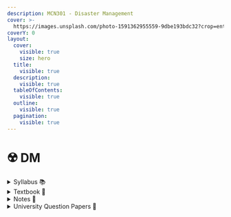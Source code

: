 ```yaml
---
description: MCN301 - Disaster Management
cover: >-
  https://images.unsplash.com/photo-1591362955559-9dbe193bdc32?crop=entropy&cs=srgb&fm=jpg&ixid=M3wxOTcwMjR8MHwxfHNlYXJjaHw3fHxmbG9vZHxlbnwwfHx8fDE3MTkwNTI5NzF8MA&ixlib=rb-4.0.3&q=85
coverY: 0
layout:
  cover:
    visible: true
    size: hero
  title:
    visible: true
  description:
    visible: true
  tableOfContents:
    visible: true
  outline:
    visible: true
  pagination:
    visible: true
---
```


# ☢️ DM

<details>

<summary>Syllabus 📚</summary>

[MCN301](https://drive.google.com/file/d/1zyt6QnDBJPU\_7WlP2bPwkAwkHk1tP6AS/view?usp=drive\_link)👈

</details>

<details>

<summary>Textbook 📖</summary>

[DM Textbook](https://drive.google.com/drive/folders/15vydPdXNYJ7c32zOD6N6J4U1mHCaSLP7?usp=drive\_link)👈

</details>

<details>

<summary>Notes 📒</summary>

[DM Notes](https://drive.google.com/drive/folders/1omwxKhi3WFj5yjJaawcFcqvv8U852UZB?usp=drive\_link)👈

</details>

<details>

<summary>University Question Papers 📄</summary>

[DM PYQs](https://drive.google.com/drive/folders/1bW9JGSphfq6zxhV334\_LTyuvp0R9oVUN?usp=drive\_link) 👈

</details>
